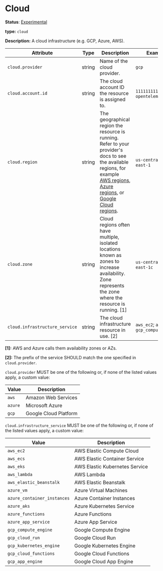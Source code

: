 # Cloud

**Status**: [Experimental](../../document-status.md)

**type:** `cloud`

**Description:** A cloud infrastructure (e.g. GCP, Azure, AWS).

<!-- semconv cloud -->
| Attribute  | Type | Description  | Examples  | Required |
|---|---|---|---|---|
| `cloud.provider` | string | Name of the cloud provider. | `gcp` | No |
| `cloud.account.id` | string | The cloud account ID the resource is assigned to. | `111111111111`; `opentelemetry` | No |
| `cloud.region` | string | The geographical region the resource is running. Refer to your provider's docs to see the available regions, for example [AWS regions](https://aws.amazon.com/about-aws/global-infrastructure/regions_az/), [Azure regions](https://azure.microsoft.com/en-us/global-infrastructure/geographies/), or [Google Cloud regions](https://cloud.google.com/about/locations). | `us-central1`; `us-east-1` | No |
| `cloud.zone` | string | Cloud regions often have multiple, isolated locations known as zones to increase availability. Zone represents the zone where the resource  is running. [1] | `us-central1-a`; `us-east-1c` | No |
| `cloud.infrastructure_service` | string | The cloud infrastructure resource in use. [2] | `aws_ec2`; `azure_vm`; `gcp_compute_engine` | No |

**[1]:** AWS and Azure calls them availability zones or AZs.

**[2]:** The prefix of the service SHOULD match the one specified in `cloud.provider`.

`cloud.provider` MUST be one of the following or, if none of the listed values apply, a custom value:

| Value  | Description |
|---|---|
| `aws` | Amazon Web Services |
| `azure` | Microsoft Azure |
| `gcp` | Google Cloud Platform |

`cloud.infrastructure_service` MUST be one of the following or, if none of the listed values apply, a custom value:

| Value  | Description |
|---|---|
| `aws_ec2` | AWS Elastic Compute Cloud |
| `aws_ecs` | AWS Elastic Container Service |
| `aws_eks` | AWS Elastic Kubernetes Service |
| `aws_lambda` | AWS Lambda |
| `aws_elastic_beanstalk` | AWS Elastic Beanstalk |
| `azure_vm` | Azure Virtual Machines |
| `azure_container_instances` | Azure Container Instances |
| `azure_aks` | Azure Kubernetes Service |
| `azure_functions` | Azure Functions |
| `azure_app_service` | Azure App Service |
| `gcp_compute_engine` | Google Compute Engine |
| `gcp_cloud_run` | Google Cloud Run |
| `gcp_kubernetes_engine` | Google Kubernetes Engine |
| `gcp_cloud_functions` | Google Cloud Functions |
| `gcp_app_engine` | Google Cloud App Engine |
<!-- endsemconv -->
